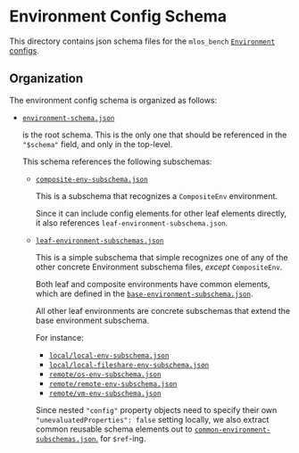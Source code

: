 # Environment Config Schema

This directory contains json schema files for the `mlos_bench` [`Environment`](../../../environments/) [configs](../../environments/).

## Organization

The environment config schema is organized as follows:

- [`environment-schema.json`](./environment-schema.json)

  is the root schema.
  This is the only one that should be referenced in the `"$schema"` field, and only in the top-level.

  This schema references the following subschemas:

  - [`composite-env-subschema.json`](./composite-env-subschema.json)

    This is a subschema that recognizes a `CompositeEnv` environment.

    Since it can include config elements for other leaf elements directly, it also references `leaf-environment-subschema.json`.

  - [`leaf-environment-subschemas.json`](./leaf-environment-subschemas.json)

    This is a simple subschema that simple recognizes one of any of the other concrete Environment subschema files, *except* `CompositeEnv`.

    Both leaf and composite environments have common elements, which are defined in the [`base-environment-subschema.json`](./base-environment-subschema.json).

    All other leaf environments are concrete subschemas that extend the base environment subschema.

    For instance:

    - [`local/local-env-subschema.json`](./local/local-env-subschema.json)
    - [`local/local-fileshare-env-subschema.json`](./local/local-fileshare-env-subschema.json)
    - [`remote/os-env-subschema.json`](./remote/os-env-subschema.json)
    - [`remote/remote-env-subschema.json`](./remote/remote-env-subschema.json)
    - [`remote/vm-env-subschema.json`](./remote/vm-env-subschema.json)

    Since nested `"config"` property objects need to specify their own `"unevaluatedProperties": false` setting locally, we also extract common reusable schema elements out to [`common-environment-subschemas.json`.](./common-environment-subschemas.json) for `$ref`-ing.
